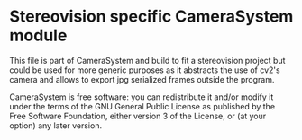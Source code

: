 # Stereovision specific CameraSystem module

This file is part of CameraSystem and build to fit a stereovision project but could be used for more generic purposes as it abstracts the use of cv2's camera and allows to export jpg serialized frames outside the program.

CameraSystem is free software: you can redistribute it and/or modify it under the terms of the GNU General Public License as published by the Free Software Foundation, either version 3 of the License, or (at your option) any later version.
